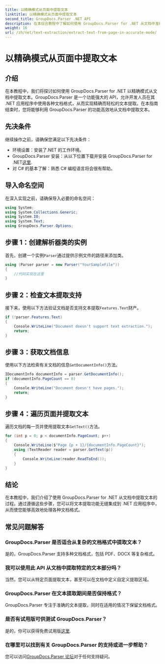 ```yaml
---
title: 以精确模式从页面中提取文本
linktitle: 以精确模式从页面中提取文本
second_title: GroupDocs.Parser .NET API
description: 在本综合教程中了解如何使用 GroupDocs.Parser for .NET 从文档中准确地提取文本。
weight: 16
url: /zh/net/text-extraction/extract-text-from-page-in-accurate-mode/
---
```


# 以精确模式从页面中提取文本

## 介绍
在本教程中，我们将探讨如何使用 GroupDocs.Parser for .NET 以精确模式从文档中提取文本。GroupDocs.Parser 是一个功能强大的 API，允许开发人员在其 .NET 应用程序中使用各种文档格式，从而实现精确而轻松的文本提取。在本指南结束时，您将能够利用 GroupDocs.Parser 的功能高效地从文档中提取文本。
## 先决条件
继续操作之前，请确保您满足以下先决条件：
- 环境设置：安装了.NET 的工作环境。
-  GroupDocs.Parser 安装：从以下位置下载并安装 GroupDocs.Parser for .NET[这里](https://releases.groupdocs.com/parser/net/).
- 对 C# 的基本了解：熟悉 C# 编程语言将会很有帮助。
## 导入命名空间
在深入实现之前，请确保导入必要的命名空间：
```csharp
using System;
using System.Collections.Generic;
using System.IO;
using System.Text;
using GroupDocs.Parser.Options;
```
## 步骤 1：创建解析器类的实例
首先，创建一个实例`Parser`通过提供示例文件的路径来添加类。
```csharp
using (Parser parser = new Parser("YourSampleFile"))
{
    //代码实现在这里
}
```
## 步骤 2：检查文本提取支持
接下来，使用以下方法验证文档是否支持文本提取`Features.Text`财产。
```csharp
if (!parser.Features.Text)
{
    Console.WriteLine("Document doesn't support text extraction.");
    return;
}
```
## 步骤 3：获取文档信息
使用以下方法检索有关文档的信息`GetDocumentInfo()`方法。
```csharp
IDocumentInfo documentInfo = parser.GetDocumentInfo();
if (documentInfo.PageCount == 0)
{
    Console.WriteLine("Document doesn't have pages.");
    return;
}
```
## 步骤 4：遍历页面并提取文本
遍历文档的每一页并使用提取文本`GetText()`方法。
```csharp
for (int p = 0; p < documentInfo.PageCount; p++)
{
    Console.WriteLine($"Page {p + 1}/{documentInfo.PageCount}");
    using (TextReader reader = parser.GetText(p))
    {
        Console.WriteLine(reader.ReadToEnd());
    }
}
```
## 结论
在本教程中，我们介绍了使用 GroupDocs.Parser for .NET 从文档中提取文本的过程。通过遵循这些步骤，您可以将文本提取功能无缝集成到 .NET 应用程序中，从而使您能够高效地处理各种文档格式。

## 常见问题解答
### GroupDocs.Parser 是否适合从复杂的文档格式中提取文本？
是的，GroupDocs.Parser 支持多种文档格式，包括 PDF、DOCX 等复杂格式。
### 我可以使用此 API 从文档中提取特定的文本部分吗？
当然，您可以从特定页面提取文本，甚至可以在文档中定义自定义提取区域。
### GroupDocs.Parser 在文本提取期间是否保持格式？
GroupDocs.Parser 专注于准确的文本提取，同时在适用的情况下保留文档格式。
### 是否有试用版可供测试 GroupDocs.Parser？
是的，你可以获得免费试用版[这里](https://releases.groupdocs.com/).
### 在哪里可以找到有关 GroupDocs.Parser 的支持或进一步帮助？
您可以访问[GroupDocs.Parser 论坛](https://forum.groupdocs.com/c/parser/17)对于任何支持疑问。